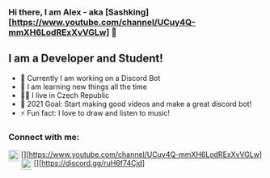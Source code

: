 ### Hi there, I am Alex - aka [Sashking][https://www.youtube.com/channel/UCuy4Q-mmXH6LodRExXvVGLw] 👋

## I am a Developer and Student!
- 🔭 Currently I am working on a Discord Bot
- 🌱 I am learning new things all the time
- 👨‍🎓 I live in Czech Republic
- 💫 2021 Goal: Start making good videos and make a great discord bot!
- ⚡ Fun fact: I love to draw and listen to music!

### Connect with me:
[<img align="left" alt="Sashking | YouYube" width="22px" src="https://cdn.jsdelivr.net/npm/simple-icons@v3/icons/youtube.svg" />][https://www.youtube.com/channel/UCuy4Q-mmXH6LodRExXvVGLw]
[<img align="left" alt="Sashking | Discord" width="22px" src="https://cdn.jsdelivr.net/npm/simple-icons@v3/icons/discord.svg" />][https://discord.gg/ruH6f74Cjd]